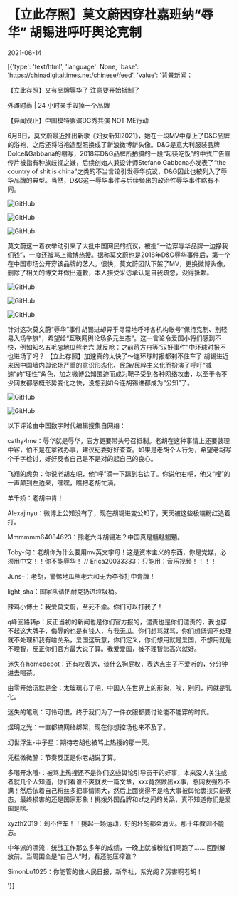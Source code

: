 # 【立此存照】莫文蔚因穿杜嘉班纳“辱华” 胡锡进呼吁舆论克制

2021-06-14

[{'type': 'text/html', 'language': None, 'base': 'https://chinadigitaltimes.net/chinese/feed', 'value': '背景新闻：



【立此存照】又有品牌辱华了 注意要开始抵制了

外滩时尚 | 24 小时亲手毁掉一个品牌

【异闻观止】中国模特罢演DG秀共演 NOT ME行动



6月8日，莫文蔚最近推出新歌《妇女新知2021》，她在一段MV中穿上了D&amp;G品牌的浴袍，之后还将浴袍造型照换成了新浪微博新头像。D&amp;G是意大利服装品牌Dolce&amp;Gabbana的缩写，2018年D&amp;G品牌所拍摄的一段“起筷吃饭”的中式广告宣传片被指有种族歧视之嫌，后续创始人兼设计师Stefano Gabbana亦发表了“the country of shit is china”之类的不当言论引发辱华抗议，D&amp;G因此也被列入了辱华品牌的典型。当然，D&amp;G这一辱华事件与后续频出的政治性辱华事件略有不同。

![GitHub](https://chinadigitaltimes.net/chinese/files/2021/06/image-1623657647696.png)

![GitHub](https://chinadigitaltimes.net/chinese/files/2021/06/image-1623657408918.png)

![GitHub](https://chinadigitaltimes.net/chinese/files/2021/06/image-1623657670134.png)

莫文蔚这一着衣举动引来了大批中国网民的抗议，被批“一边穿辱华品牌一边挣我们钱”，一度还被骂上微博热搜。据称莫文蔚也是2018年D&amp;G辱华事件后，第一个在中国市场公开穿该品牌的艺人。很快，莫文蔚团队下架了MV，更换微博头像，删除了相关的博文并做出道歉，本人接受采访承认是自我疏忽，没得抵赖。

![GitHub](https://chinadigitaltimes.net/chinese/files/2021/06/image-1623657709711.png)

![GitHub](https://chinadigitaltimes.net/chinese/files/2021/06/image-1623659267830.png)

![GitHub](https://chinadigitaltimes.net/chinese/files/2021/06/image-1623659323568.png)

针对这次莫文蔚“辱华”事件胡锡进却异乎寻常地呼吁各机构账号“保持克制、别轻易入场举旗”，希望给“互联网舆论场多元生态”。这一言论令爱国小将们感到不快，例如知名五毛@地瓜熊老六 就反呛：之前蒋方舟等“汉奸事件”中环球时报不也进场了吗？ 【立此存照】加速真的太快了～连环球时报都刹不住车了  胡锡进近来因中国墙内舆论场严重的意识形态化、民族/民粹主义化而扮演了呼吁“减速”的“理性”角色，加之微博公知匿迹而成为靶子受到各种网络攻击，以至于令不少网友都感概形势变化之快，没想到如今连胡锡进都成为“公知”了。

![GitHub](https://chinadigitaltimes.net/chinese/files/2021/06/image-1623659409459.png)

![GitHub](https://chinadigitaltimes.net/chinese/files/2021/06/image-1623660083109.png)

以下评论由中国数字时代编辑搜集自网络：



cathy4me：辱华就是辱华，官方更要带头号召抵制。老胡在这种事情上还要装理中客，怕不是在拿钱办事，建议纪委好好查查。如果是老胡个人行为，希望老胡写个千字检讨，好好反省自己是不是对的起自己的良心。

飞翔的虎兔：你说老胡左吧，他“呼”滴一下蹿到右边了。你说他右吧，他又“嗖”的一声颠到左边来，嘿嘿，瞧把老胡忙滴。

羊千娇：老胡中肯！

Alexajinyu：微博上公知没有了，现在胡锡进变公知了，天天被这些极端粉红追着打。

Mmmmmm64084623：熊老六斗胡锡进？中国真是魑魅魍魉。

Toby-何：老胡你为什么要用mv英文字母！这是资本主义的东西，你是党媒，必须用中文！！你不能辱华！ //  Erica20033333：只能用：音乐视频！！！！

Juns&#8211;：老胡，警惕地瓜熊老六和无为李爷打中肯牌！

light_sha：国家队请把耐克扔进垃圾桶。

辣鸡小博士：我爱莫文蔚，至死不渝。你们可以打我了！

q峰回路转p：反正当初的新闻也是你们官方报的，谴责也是你们谴责的，我也穿不起这大牌子，侮辱的也是有钱人，与我无瓜。你们想骂就骂，你们想低调不处理就不处理和我有啥关系，爱国这玩意，你们定义，你们想用就是爱国，不想用就是不理智，反正你们官方最大说了算。我爱爱国，被不理智您高兴就好。

迷失在homedepot：还有权表达，谈什么狗屁权，表达点主子不爱听的，分分钟进去喝茶。

由零开始沉默是金：太玻璃心了吧，中国人在世界上的形象，唉，别问，问就是乳化。

迷失的笔刷：可怜可恨，终于我们为了一件衣服都要讨论能不能穿的时代。

煜明之光：一直都搞网络绑架，现在你想控场也来不及了。

幻世浮生-中子星：期待老胡也被骂上热搜的那一天。

凭栏微微醉：节奏反正是你老胡说了算。

多喝开水哦·：被骂上热搜还不是你们这些舆论引导员干的好事，本来没人关注或者就几个人知道，你们看谁不爽就发一篇文章，xxx竟然做出xx事，惹网友强烈不满！然后依着自己粉丝多把事情闹大，然后上面觉得不是啥大事被舆论裹挟只能表态，最终损害的还是国家形象！挑拨外国品牌和zf之间的关系，真不知道你们是爱国是啥。

xyzth2019：刹不住车！！挑起一场运动，好的坏的都会消灭。那十年教训不能忘。

中年派的漂流：统战工作那么多年的成绩，一晚上就被粉红们骂跑了&#8230;&#8230;.回到解放前。当周围全是“自己人”时，看还能压榨谁？

SimonLu1025：你能管的住人民日报，新华社，紫光阁？厉害啊老胡！

'}]